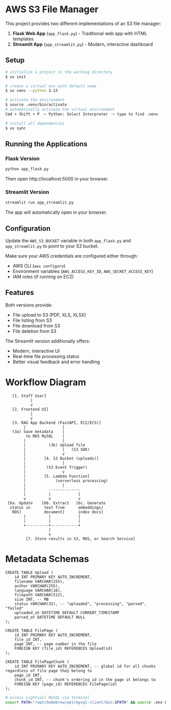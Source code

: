 # AWS S3 File Manager

This project provides two different implementations of an S3 file manager:

1. **Flask Web App** (`app_flask.py`) - Traditional web app with HTML templates
2. **Streamlit App** (`app_streamlit.py`) - Modern, interactive dashboard

## Setup
```bash
# initialize a project in the working directory
$ uv init

# create a virtual env with default name
$ uv venv --python 3.13

# activate the environment
$ source .venv/bin/activate
# automatically activate the virtual environment
Cmd + Shift + P -> Python: Select Interpreter -> type to find .venv

# install all dependencies
$ uv sync

```

## Running the Applications

### Flask Version
```bash
python app_flask.py
```
Then open http://localhost:5000 in your browser.

### Streamlit Version
```bash
streamlit run app_streamlit.py
```
The app will automatically open in your browser.

## Configuration

Update the `AWS_S3_BUCKET` variable in both `app_flask.py` and `app_streamlit.py` to point to your S3 bucket.

Make sure your AWS credentials are configured either through:
- AWS CLI (`aws configure`)
- Environment variables (`AWS_ACCESS_KEY_ID`, `AWS_SECRET_ACCESS_KEY`)
- IAM roles (if running on EC2)

## Features

Both versions provide:
- File upload to S3 (PDF, XLS, XLSX)
- File listing from S3
- File download from S3
- File deletion from S3

The Streamlit version additionally offers:
- Modern, interactive UI
- Real-time file processing status
- Better visual feedback and error handling

# Workflow Diagram
```
   [1. Staff User]
           |
           v
   [2. Frontend UI]
           |
           v
   [3. RAG App Backend (FastAPI, EC2/ECS)]
        |                |
   (3a) Save metadata    |
         to RDS MySQL    |
        |                |
        |          (3b) Upload file
        |                |   (S3 SDK)
        |                v
        |        [4. S3 Bucket (uploads)]
        |                |
        |         (S3 Event Trigger)
        |                v
        |        [5. Lambda Function]
        |             (serverless processing)
        |                |
        |          --------------
        |          |            |
        v          v            v
 [6a. Update    [6b. Extract   [6c. Generate
  status in      text from      embeddings/
   RDS]          document]      index docs]
        |          |            |
        |          |            |
        +----------+------------+
                   |
                   v
         [7. Store results in S3, RDS, or Search Service]

```

# Metadata Schemas
```
CREATE TABLE Upload (
    id INT PRIMARY KEY AUTO_INCREMENT,
    filename VARCHAR(255),
    author VARCHAR(255),
    language VARCHAR(16),
    filepath VARCHAR(512),
    size INT, -- MB
    status VARCHAR(32), -- "uploaded", "processing", "parsed", "failed"
    uploaded_at DATETIME DEFAULT CURRENT_TIMESTAMP
    parsed_at DATETIME DEFAULT NULL
);

CREATE TABLE FilePage (
    id INT PRIMARY KEY AUTO_INCREMENT,
    file_id INT,
    page INT, -- page number in the file
    FOREIGN KEY (file_id) REFERENCES Upload(id)
);

CREATE TABLE FilePageChunk (
    id INT PRIMARY KEY AUTO_INCREMENT, -- global id for all chunks regardless of file page they belong to
    page_id INT,
    chunk_id INT, -- chunk's ordering id in the page it belongs to
    FOREIGN KEY (page_id) REFERENCES FilePage(id)
);

```


```bash
# access Lightsail MySQL via terminal
export PATH="/opt/homebrew/opt/mysql-client/bin:$PATH" && source .env && mysql -h $MYSQL_HOST -P 3306 -u $MYSQL_USER -p $MYSQL_DB_NAME
```
